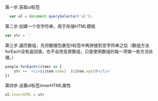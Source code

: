 第一步.获取ul标签

~~~js
  var ul = document.querySelector('ul');
~~~

第二步.创建一个空字符串，用于存储HTML模板

~~~js
var str = ''
~~~

第三步.遍历数组，先将数据包裹在li标签中再拼接到空字符串之后（数组方法forEach没有返回值，也不会改变原数组，只是使用数组的每一项做一些方法处理。）

~~~js
people.forEach((item) => {
    str += `<li>${item.name}  ${item.age}岁</li>`
})
~~~

第四步.设置ul标签innerHTML属性

~~~js
ul.innerHTML = str
~~~

